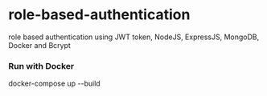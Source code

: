 # role-based-authentication
role based authentication using JWT token, NodeJS, ExpressJS, MongoDB, Docker and Bcrypt

### Run with Docker
   docker-compose up --build
